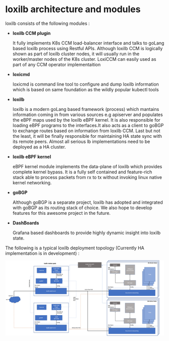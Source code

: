 # loxilb architecture and modules

loxilb consists of the following modules :  

- <b>loxilb CCM plugin</b>

    It fully implements K8s CCM load-balancer interface and talks to goLang based loxilb process using Restful APIs. Although loxilb CCM is logically shown as part of loxilb cluster nodes, it will usually run in the worker/master nodes of the K8s cluster. LoxiCCM can easily used as part of any CCM operator implementaition
  
- <b>loxicmd</b>

  loxicmd is command line tool  to configure and dump loxilb information which is based on same foundation as the wildly popular kubectl tools
  
- <b>loxilb</b>

  loxilb is a modern goLang based framework (process) which mantains information coming in from various sources e.g apiserver and populates the eBPF maps used by the loxilb eBPF kernel. It is also responsible for loading eBPF programs to the interfaces.It also acts as a client to goBGP to exchange routes based on information from loxilb CCM. Last but not the least, it will be finally responsible for maintaining HA state sync with its remote peers. Almost all serious lb implementations need to be deployed as a HA cluster.
  
- <b>loxilb eBPF kernel</b>

  eBPF kernel module implements the data-plane of loxilb which provides complete kernel bypass. It is a fully self contained and feature-rich stack able to process packets from rx to tx without invoking linux native kernel networking.
  
- <b>goBGP</b>

  Although goBGP is a separate project, loxilb has adopted and integrated with goBGP as its routing stack of choice. We also hope to develop features for this awesome project in the future.

- <b>DashBoards</b>

  Grafana based dashboards to provide highly dynamic insight into loxilb state.
  
The following is a typical loxilb deployment topology (Currently HA implementation is in development) : 

![loxilb topology](photos/arch.png)
